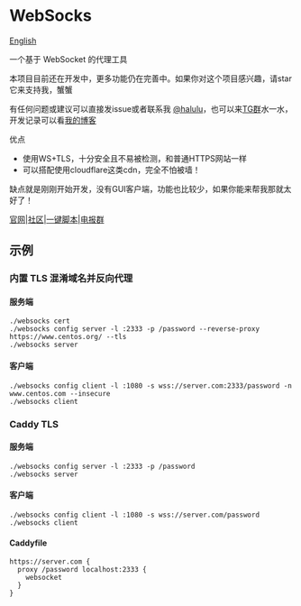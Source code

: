 # WebSocks

[English](https://github.com/lzjluzijie/websocks/blob/master/README-en.md)

一个基于 WebSocket 的代理工具

本项目目前还在开发中，更多功能仍在完善中。如果你对这个项目感兴趣，请star它来支持我，蟹蟹

有任何问题或建议可以直接发issue或者联系我 [@halulu](https://t.me/halulu)，也可以来[TG群](https://t.me/websocks)水一水，开发记录可以看[我的博客](https://halu.lu/post/websocks-development/)

优点
 - 使用WS+TLS，十分安全且不易被检测，和普通HTTPS网站一样
 - 可以搭配使用cloudflare这类cdn，完全不怕被墙！

缺点就是刚刚开始开发，没有GUI客户端，功能也比较少，如果你能来帮我那就太好了！

[官网](https://websocks.org/)|[社区](https://zhuji.lu/tags/websocks)|[一键脚本](https://zhuji.lu/topic/15/websocks-一键脚本-简易安装教程)|[电报群](https://t.me/websocks)

## 示例

### 内置 TLS 混淆域名并反向代理

#### 服务端
```
./websocks cert
./websocks config server -l :2333 -p /password --reverse-proxy https://www.centos.org/ --tls
./websocks server
```

#### 客户端
```
./websocks config client -l :1080 -s wss://server.com:2333/password -n www.centos.com --insecure
./websocks client
```


### Caddy TLS

#### 服务端
```
./websocks config server -l :2333 -p /password
./websocks server
```

#### 客户端
```
./websocks config client -l :1080 -s wss://server.com/password
./websocks client
```

#### Caddyfile
```
https://server.com {
  proxy /password localhost:2333 {
    websocket
  }
}
```
